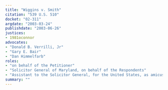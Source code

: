 ```yaml
---
title: "Wiggins v. Smith"
citation: "539 U.S. 510"
docket: "02-311"
argdate: "2003-03-24"
publishdate: "2003-06-26"
justices:
- 1981oconnor
advocates:
- "Donald B. Verrilli, Jr"
- "Gary E. Bair"
- "Dan Himmelfarb"
roles:
- "on behalf of the Petitioner"
- "Solicitor General of Maryland, on behalf of the Respondents"
- "Assistant to the Solicitor General, for the United States, as amicus curiae, supporting the Respondents"
summary: ""
---
```


